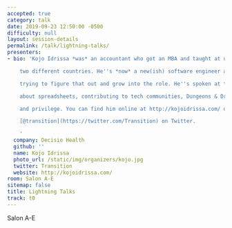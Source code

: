 ```yaml
---
accepted: true
category: talk
date: 2019-09-23 12:50:00 -0500
difficulty: null
layout: session-details
permalink: /talk/lightning-talks/
presenters:
- bio: 'Kojo Idrissa *was* an accountant who got an MBA and taught at university in

    two different countries. He''s *now* a new(ish) software engineer and is still

    trying to figure that out and grow into the role. He''s spoken at tech conferences

    about spreadsheets, contributing to tech communities, Dungeons & Dragons, inclusion

    and privilege. You can find him online at http://kojoidrissa.com/ or as

    [@transition](https://twitter.com/Transition) on Twitter.

    '
  company: Decisio Health
  github: ''
  name: Kojo Idrissa
  photo_url: /static/img/organizers/kojo.jpg
  twitter: Transition
  website: http://kojoidrissa.com/
room: Salon A-E
sitemap: false
title: Lightning Talks
track: t0
---
```


Salon A-E
